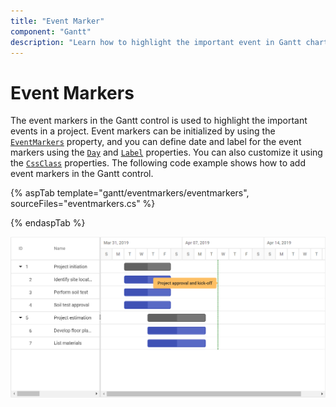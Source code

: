 ```yaml
---
title: "Event Marker"
component: "Gantt"
description: "Learn how to highlight the important event in Gantt chart part in the Essential JS 2 Gantt control."
---
```


# Event Markers

The event markers in the Gantt control is used to highlight the important events in a project. Event markers can be initialized by using the [`EventMarkers`](https://help.syncfusion.com/cr/cref_files/aspnetcore-js2/Syncfusion.EJ2~Syncfusion.EJ2.Gantt.Gantt~EventMarkers.html) property, and you can define date and label for the event markers using the [`Day`](https://help.syncfusion.com/cr/cref_files/aspnetcore-js2/Syncfusion.EJ2~Syncfusion.EJ2.Gantt.GanttEventMarker~Day.html) and [`Label`](https://help.syncfusion.com/cr/cref_files/aspnetcore-js2/Syncfusion.EJ2~Syncfusion.EJ2.Gantt.GanttEventMarker~Label.html) properties. You can also customize it using the [`CssClass`](https://help.syncfusion.com/cr/cref_files/aspnetcore-js2/Syncfusion.EJ2~Syncfusion.EJ2.Gantt.GanttEventMarker~CssClass.html) properties. The following code example shows how to add event markers in the Gantt control.

{% aspTab template="gantt/eventmarkers/eventmarkers", sourceFiles="eventmarkers.cs" %}

{% endaspTab %}

![Alt text](images/eventmarkers.png)